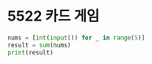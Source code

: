 # 5522 카드 게임



```python
nums = [int(input()) for _ in range(5)]
result = sum(nums)
print(result)
```

